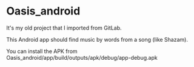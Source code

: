 # Oasis_android

It's my old project that I imported from GitLab.

This Android app should find music by words from a song (like Shazam).

You can install the APK from   Oasis_android/app/build/outputs/apk/debug/app-debug.apk
